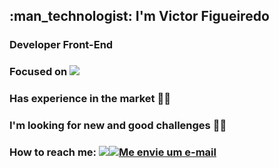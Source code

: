 <!-- ### Hi there 👋
**vcfooficial/vcfooficial** is a ✨ _special_ ✨ repository because its `README.md` (this file) appears on your GitHub profile.

Here are some ideas to get you started:

- 🔭 I’m currently working on ...
- 🌱 I’m currently learning ...
- 👯 I’m looking to collaborate on ...
- 🤔 I’m looking for help with ...
- 💬 Ask me about ...
- 📫 How to reach me: ...
- 😄 Pronouns: ...
- ⚡ Fun fact: ...
-->
<h2>:man_technologist: I'm Victor Figueiredo</h2> 
<h3>Developer Front-End</h3>
<h3>Focused on <img src="https://img.shields.io/badge/JavaScript-323330?style=for-the-badge&logo=javascript&logoColor=F7DF1E"></h3>
<h3>Has experience in the market 👨‍💻</h3>
<h3>I'm looking for new and good challenges 🤤🔎</h3>
<h3>How to reach me: <a href="http://www.linkedin.com/in/vcfo"><img  tudo e="Visite meu Linkedin" src="https://img.shields.io/badge/LinkedIn-0077B5?style=for-the-badge&logo=linkedin&logoColor=white" ></a><a href="mailto:vcfo081@gmail.com"><img title="Me envie um e-mail" src="https://img.shields.io/badge/Gmail-D14836?style=for-the-badge&logo=gmail&logoColor=white" ></a></h3>

